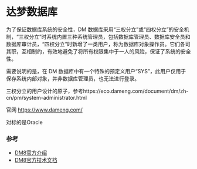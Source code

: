# 达梦数据库

为了保证数据库系统的安全性，DM 数据库采用“三权分立”或“四权分立”的安全机制，“三权分立”时系统内置三种系统管理员，包括数据库管理员、数据库安全员和数据库审计员，“四权分立”时新增了一类用户，称为数据库对象操作员。它们各司其职，互相制约，有效地避免了将所有权限集中于一人的风险，保证了系统的安全性。

需要说明的是，在 DM 数据库中有一个特殊的预定义用户“SYS”，此用户仅用于保存系统内部对象，并非数据库管理员，也无法进行登录。

三权分立的用户设计的原子，参考https://eco.dameng.com/document/dm/zh-cn/pm/system-administrator.html


官网 https://www.dameng.com/

对标的是Oracle

### 参考

- [DM8官方介绍](https://www.dameng.com/DM8.html)
- [DM8官方技术文档](https://eco.dameng.com/document/dm/zh-cn/pm/index.html)